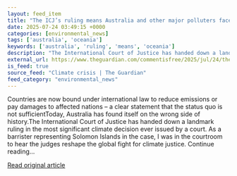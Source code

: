 ```yaml
---
layout: feed_item
title: "The ICJ’s ruling means Australia and other major polluters face a new era of climate reparations | Harj Narulla"
date: 2025-07-24 03:49:15 +0000
categories: [environmental_news]
tags: ['australia', 'oceania']
keywords: ['australia', 'ruling', 'means', 'oceania']
description: "The International Court of Justice has handed down a landmark ruling in the most significant climate decision ever issued by a court"
external_url: https://www.theguardian.com/commentisfree/2025/jul/24/the-icjs-ruling-means-australia-and-other-major-polluters-face-a-new-era-of-climate-reparations
is_feed: true
source_feed: "Climate crisis | The Guardian"
feed_category: "environmental_news"
---
```


Countries are now bound under international law to reduce emissions or pay damages to affected nations – a clear statement that the status quo is not sufficientToday, Australia has found itself on the wrong side of history.The International Court of Justice has handed down a landmark ruling in the most significant climate decision ever issued by a court. As a barrister representing Solomon Islands in the case, I was in the courtroom to hear the judges reshape the global fight for climate justice. Continue reading...

[Read original article](https://www.theguardian.com/commentisfree/2025/jul/24/the-icjs-ruling-means-australia-and-other-major-polluters-face-a-new-era-of-climate-reparations)
